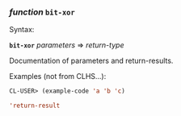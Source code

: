 ### <em>function</em> <strong>`bit-xor`</strong>

Syntax:

<strong>`bit-xor`</strong> <em>parameters</em> => <em>return-type</em>

Documentation of parameters and return-results.

Examples (not from CLHS...):

```lisp
CL-USER> (example-code 'a 'b 'c)

'return-result
```

